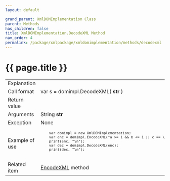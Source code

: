 ```yaml
---
layout: default

grand_parent: XmlDOMImplementation Class
parent: Methods
has_children: false
title: XmlDOMImplementation.DecodeXML Method
nav_order: 4
permalink: /package/xmlpackage/xmldomimplementation/methods/decodexml
---
```

# {{ page.title }}

<table>
  <tr>
    <td>Explanation</td>
    <td colspan="2"></td>
  </tr>
  <tr>
    <td>Call format</td>
    <td colspan="2">var s = domimpl.DecodeXML( <b>str</b> )</td>
  </tr>
  <tr>
    <td>Return value</td>
    <td colspan="2"></td>
  </tr>  
  <tr>
    <td>Arguments</td>
    <td>String <b>str</b></td>
    <td></td>
  </tr>
  <tr>
    <td>Exception</td>
    <td colspan="2">None</td>
  </tr>
  <tr>
    <td>Example of use</td>
    <td colspan="2"><code><pre>
    var domimpl = new XmlDOMImplementation;
    var enc = domimpl.EncodeXML("a >= 1 && b <= 1 || c == \"abc\"");
    print(enc, "\n");
    var dec = domimpl.DecodeXML(enc);
    print(dec, "\n");
    </pre></code></td>
  </tr>
  <tr>
    <td>Related item</td>
    <td colspan="2"><a href="/package/xmlpackage/xmldomimplementation/methods/encodexml">EncodeXML</a> method</td>
  </tr>
</table>



